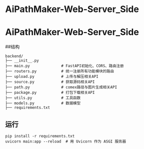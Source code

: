# AiPathMaker-Web-Server_Side

# AiPathMaker-Web-Server_Side

##结构
```
backend/
├── __init__.py
├── main.py              # FastAPI初始化、CORS、路由注册
├── routers.py           # 统一注册所有功能模块的路由
├── upload.py            # 上传与解压相关API
├── source.py            # 获取源码相关API
├── path.py              # comex路径与图片生成相关API
├── package.py           # 打包下载相关API
├── utils.py             # 工具函数
├── models.py            # 数据模型
├── requirements.txt
```

## 运行
```
pip install -r requirements.txt
uvicorn main:app --reload  # 用 Uvicorn 作为 ASGI 服务器
```
